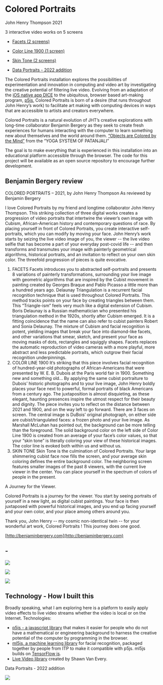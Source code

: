 # Colored Portraits

John Henry Thompson
2021

3 interactive video works on 5 screens

- [Facets (2 screens)](facets.md)
- [Color Line 1900 (1 screen)](color-line.md)
- [Skin Tone (2 screens)](skin-tone.md)

- [Data Portraits - 2022 addition ](data-portraits.md)

The Colored Portraits installation explores the possibilities of experimentation and innovation in computing and video art by investigating the creative potential of filtering live video. Evolving from an adaptation of the
[iOS native app DICE](http://www.johnhenrythompson.com/3-dice)
to the ubiquitous, browser based art-making program,
[p5js](https://p5js.org),
Colored Portraits is born of a desire (that runs throughout John Henry’s work) to facilitate art making with computing devices in ways that are accessible to artists and creators everywhere.

Colored Portraits is a natural evolution of JHT’s creative explorations with long-time collaborator Benjamin Bergery as they seek to create fresh experiences for humans interacting with the computer to learn something new about themselves and the world around them.
[“Objects are Colored by the Mind”](http://www.johnhenrythompson.com/yoga/patanjani/book-4/417)
from the “YOGA SYSTEM OF PATANJALI”

The goal is to make everything that is experienced in this installation into an educational platform accessible through the browser. The code for this project will be available as an open source repository to encourage further development.

## Benjamin Bergery review

COLORED PORTRAITS – 2021, by John Henry Thompson
As reviewed by Benjamin Bergery

I love Colored Portraits by my friend and longtime collaborator John Henry Thompson. This striking collection of three digital works creates a progression of video portraits that intertwine the viewer’s own image with Cubism, African-American history and contemporary questions of race.
By placing yourself in front of Colored Portraits, you create interactive self-portraits, which you can modify by moving your face. John Henry’s work starts by seizing the live video image of you, the viewer -- the live video selfie that has become a part of your everyday post-covid life -- and then transforms and transmutes your image with painterly geometrical algorithms, historical portraits, and an invitation to reflect on your own skin color.
The threefold progression of pieces is quite evocative.

1. FACETS
   Facets introduces you to abstracted self-portraits and presents 8 variations of painterly transformations, surrounding your live image with geometric algorithms that are inspired by the Cubist movement in painting created by Georges Braque and Pablo Picasso a little more than a hundred years ago.
   Delaunay Triangulation is a recurrent facial recognition technique that is used throughout Colored Portraits. This method tracks points on your face by creating triangles between them. This “Triangle-ism” feels very much like a digital extension of Cubism. Boris Delaunay is a Russian mathematician who presented his triangulation method in the 1920s, shortly after Cubism emerged. It is a fitting coincidence that the name can also refer to cubist painters Robert and Sonia Delaunay.
   The mixture of Cubism and facial recognition is potent, yielding images that break your face into diamond-like facets, and other variations that smear, sketch, and present your face as moving masks of dots, rectangles and squiggly shapes. Facets replaces the automatic reproduction of video cameras with a more playful, more abstract and less predictable portraits, which outgrow their facial recognition underpinnings.
2. COLOR LINE 1900
   It‘s striking that this piece involves facial recognition of hundred-year-old photographs of African-Americans that were presented by W. E. B. Dubois at the Paris world fair in 1900. Something new and something old…
   By applying the same cubist portraiture to Dubois’ historic photographs and to your live image, John Henry boldly places your face next to powerful, formal portraits of black Americans from a century ago. The juxtaposition is almost disquieting, as these elegant, haunting presences inspire the utmost respect for their beauty and dignity. The piece invites you to reflect on the distance between 2021 and 1900, and on the way left to go forward.
   There are 3 faces on screen. The central image is DuBois’ original photograph, on either side are cubist/triangulated faces: a frozen photo and your live image.
   As Marshall McLuhan has pointed out, the background can be more telling than the foreground. The solid background color on the left side of Color Line 1900 is created from an average of your face’s color values, so that your “skin tone” is literally coloring your view of these historical images. The color line is evoked both within us and without us.
3. SKIN TONE
   Skin Tone is the culmination of Colored Portraits. Your large shimmering cubist face now fills the screen, and your average skin coloring defines the entire background color.
   The neighboring screen features smaller images of the past 8 viewers, with the current live viewer in the center. You can place yourself in the spectrum of colors of people in the present.

A Journey for the Viewer.

Colored Portraits is a journey for the viewer. You start by seeing portraits of yourself in a new light, as digital cubist paintings. Your face is then juxtaposed with powerful historical images, and you end up facing yourself and your own color, and your place among others around you.

Thank you, John Henry -- my cosmic non-identical twin -- for your wonderful art work, Colored Portraits ! This journey does one good.

[http://benjaminbergery.com](http://benjaminbergery.com)

## -

[![](https://jht1493.net/a1/skt/assets/mov/Colored-Portraits-2021/2022-01-01/IMG_0569-hall-4.JPEG)](https://jht1493.net/a1/skt/assets/mov/Colored-Portraits-2021/2022-01-01/IMG_0569-hall-4.JPEG)

[![](https://jht1493.net/a1/skt/assets/mov/Colored-Portraits-2021/2022-01-01/IMG_0496-ancestors-posters.JPEG)](https://jht1493.net/a1/skt/assets/mov/Colored-Portraits-2021/2022-01-01/IMG_0496-ancestors-posters.JPEG)

[![](https://jht1493.net/a1/skt/assets/mov/Colored-Portraits-2021/2022-01-01/IMG_0575-hall-full.JPEG)](https://jht1493.net/a1/skt/assets/mov/Colored-Portraits-2021/2022-01-01/IMG_0575-hall-full.JPEG)

## Technology - How I built this

Broadly speaking, what I am exploring here is a platform to easily apply video effects to live video streams whether the video is local or on the Internet.
Technologies:

- [p5js - a javascript library](https://p5js.org) that makes it easier for people who do not have a mathematical or engineering background to harness the creative potential of the computer by programming in the browser.
- [ml5js, a machine learning library](https://ml5js.org) for facial recognition, packaged together by people from ITP to make it compatible with p5js. ml5js builds on [TensorFlow js](https://www.tensorflow.org/js).
- [Live Video library](https://github.com/vanevery/p5LiveMedia) created by Shawn Van Every.

Data Portraits - 2022 addition

[![](https://jht1493.net/p5VideoKit/demo/external/media/mov/Colored-Portraits-2021/2023/2V3A8660-data-p.jpeg)](https://jht1493.net/p5VideoKit/demo/external/media/mov/Colored-Portraits-2021/2023/2V3A8660-data-p.jpeg)

